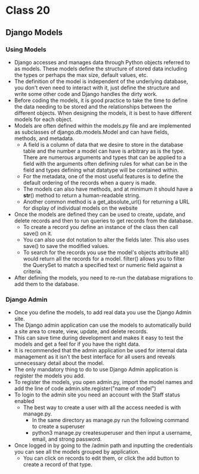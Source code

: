# Class 20
## Django Models

### Using Models

* Django accesses and manages data through Python objects referred to as models.
   These models define the structure of stored data including the types or perhaps the max size, default values, etc.
* The definition of the model is independent of the underlying database, you don't even need to interact with it, just define the structure and write some other code and Django handles the dirty work.
* Before coding the models, it is good practice to take the time to define the data needing to be stored and the relationships between the different objects.
  When designing the models, it is best to have different models for each object.
* Models are often defined within the models.py file and are implemented as subclasses of django.db.models.Model and can have fields, methods, and metadata.
   - A field is a column of data that we desire to store in the database table and the number a model can have is arbitrary as is the type.
     There are numerous arguments and types that can be applied to a field with the arguments often defining rules for what can be in the field and types defining what datatype will be contained within.
   - For the metadata, one of the most useful features is to define the default ordering of the records when a query is made.
  - The models can also have methods, and at minimum it should have a __str__() method to return a human-readable string.
  - Another common method is a get_absolute_url() for returning a URL for display of individual models on the website
* Once the models are defined they can be used to create, update, and delete records and then to run queries to get records from the database.
  - To create a record you define an instance of the class then call save() on it.
  - You can also use dot notation to alter the fields later. This also uses save() to save the modified values.
  - To search for the records you use the model's objects attribute
    all() would return all the records for a model.
    filter() allows you to filter the QuerySet to match a specified text or numeric field against a criteria.
* After defining the models, you need to re-run the database migrations to add them to the database.

### Django Admin

* Once you define the models, to add real data you use the Django Admin site.
* The Django admin application can use the models to automatically build a site area to create, view, update, and delete records.
* This can save time during development and makes it easy to test the models and get a feel for if you have the right data.
* It is recommended that the admin application be used for internal data management as it isn't the best interface for all users and reveals unnecessary detail about the model.
* The only mandatory thing to do to use Django Admin application is register the models you add.
* To register the models, you open admin.py, import the model names and add the line of code admin.site.register("name of model")
* To login to the admin site you need an account with the Staff status enabled
    - The best way to create a user with all the access needed is with manage.py.
       - In the same directory as manage.py run the following command to create a superuser
       - python3 manage.py createsuperuser and then input a username, email, and strong password.
* Once logged in by going to the /admin path and inputting the credentials you can see all the models grouped by application.
    - You can click on records to edit them, or click the add button to create a record of that type.